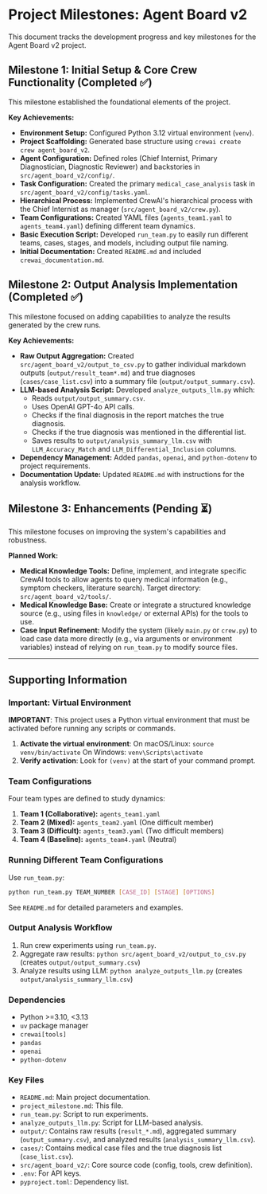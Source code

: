 # Project Milestones: Agent Board v2

This document tracks the development progress and key milestones for the Agent Board v2 project.

## Milestone 1: Initial Setup & Core Crew Functionality (Completed ✅)

This milestone established the foundational elements of the project.

**Key Achievements:**
*   **Environment Setup:** Configured Python 3.12 virtual environment (`venv`).
*   **Project Scaffolding:** Generated base structure using `crewai create crew agent_board_v2`.
*   **Agent Configuration:** Defined roles (Chief Internist, Primary Diagnostician, Diagnostic Reviewer) and backstories in `src/agent_board_v2/config/`.
*   **Task Configuration:** Created the primary `medical_case_analysis` task in `src/agent_board_v2/config/tasks.yaml`.
*   **Hierarchical Process:** Implemented CrewAI's hierarchical process with the Chief Internist as manager (`src/agent_board_v2/crew.py`).
*   **Team Configurations:** Created YAML files (`agents_team1.yaml` to `agents_team4.yaml`) defining different team dynamics.
*   **Basic Execution Script:** Developed `run_team.py` to easily run different teams, cases, stages, and models, including output file naming.
*   **Initial Documentation:** Created `README.md` and included `crewai_documentation.md`.

## Milestone 2: Output Analysis Implementation (Completed ✅)

This milestone focused on adding capabilities to analyze the results generated by the crew runs.

**Key Achievements:**
*   **Raw Output Aggregation:** Created `src/agent_board_v2/output_to_csv.py` to gather individual markdown outputs (`output/result_team*.md`) and true diagnoses (`cases/case_list.csv`) into a summary file (`output/output_summary.csv`).
*   **LLM-based Analysis Script:** Developed `analyze_outputs_llm.py` which:
    *   Reads `output/output_summary.csv`.
    *   Uses OpenAI GPT-4o API calls.
    *   Checks if the final diagnosis in the report matches the true diagnosis.
    *   Checks if the true diagnosis was mentioned in the differential list.
    *   Saves results to `output/analysis_summary_llm.csv` with `LLM_Accuracy_Match` and `LLM_Differential_Inclusion` columns.
*   **Dependency Management:** Added `pandas`, `openai`, and `python-dotenv` to project requirements.
*   **Documentation Update:** Updated `README.md` with instructions for the analysis workflow.

## Milestone 3: Enhancements (Pending ⏳)

This milestone focuses on improving the system's capabilities and robustness.

**Planned Work:**
*   **Medical Knowledge Tools:** Define, implement, and integrate specific CrewAI tools to allow agents to query medical information (e.g., symptom checkers, literature search). Target directory: `src/agent_board_v2/tools/`.
*   **Medical Knowledge Base:** Create or integrate a structured knowledge source (e.g., using files in `knowledge/` or external APIs) for the tools to use.
*   **Case Input Refinement:** Modify the system (likely `main.py` or `crew.py`) to load case data more directly (e.g., via arguments or environment variables) instead of relying on `run_team.py` to modify source files.

---

## Supporting Information

### Important: Virtual Environment

**IMPORTANT**: This project uses a Python virtual environment that must be activated before running any scripts or commands.

1.  **Activate the virtual environment**:
    On macOS/Linux: `source venv/bin/activate`
    On Windows: `venv\Scripts\activate`
2.  **Verify activation**: Look for `(venv)` at the start of your command prompt.

### Team Configurations

Four team types are defined to study dynamics:
1.  **Team 1 (Collaborative):** `agents_team1.yaml`
2.  **Team 2 (Mixed):** `agents_team2.yaml` (One difficult member)
3.  **Team 3 (Difficult):** `agents_team3.yaml` (Two difficult members)
4.  **Team 4 (Baseline):** `agents_team4.yaml` (Neutral)

### Running Different Team Configurations

Use `run_team.py`:
```bash
python run_team.py TEAM_NUMBER [CASE_ID] [STAGE] [OPTIONS]
```
See `README.md` for detailed parameters and examples.

### Output Analysis Workflow

1.  Run crew experiments using `run_team.py`.
2.  Aggregate raw results: `python src/agent_board_v2/output_to_csv.py` (creates `output/output_summary.csv`)
3.  Analyze results using LLM: `python analyze_outputs_llm.py` (creates `output/analysis_summary_llm.csv`)

### Dependencies

- Python >=3.10, <3.13
- `uv` package manager
- `crewai[tools]`
- `pandas`
- `openai`
- `python-dotenv`

### Key Files

- `README.md`: Main project documentation.
- `project_milestone.md`: This file.
- `run_team.py`: Script to run experiments.
- `analyze_outputs_llm.py`: Script for LLM-based analysis.
- `output/`: Contains raw results (`result_*.md`), aggregated summary (`output_summary.csv`), and analyzed results (`analysis_summary_llm.csv`).
- `cases/`: Contains medical case files and the true diagnosis list (`case_list.csv`).
- `src/agent_board_v2/`: Core source code (config, tools, crew definition).
- `.env`: For API keys.
- `pyproject.toml`: Dependency list.